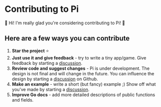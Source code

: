 # Contributing to Pi

:tada: Hi! I'm really glad you're considering contributing to Pi! :tada:

## Here are a few ways you can contribute

1. **Star the project** ⭐
2. **Just use it and give feedback** - try to write a tiny app/game. Give feedback by starting a [discussion](https://github.com/elgopher/pi/discussions/categories/feedback).
3. **Review code and suggest changes** - Pi is under development. The design is not final and will change in the future. You can influence the design by
starting a [discussion](https://github.com/elgopher/pi/discussions/categories/ideas) on Github.
4. **Make an example** - write a short (but fancy) example ;) Show off what you've made by starting a [discussion](https://github.com/elgopher/pi/discussions/categories/show-and-tell).
5. **Improve Go docs** - add more detailed descriptions of public functions and fields.
